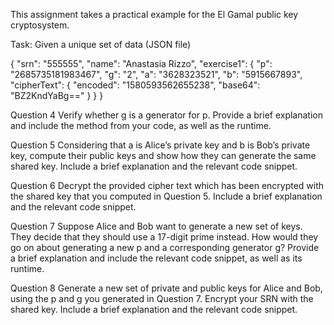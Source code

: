 This assignment takes a practical example for the El Gamal public key cryptosystem.


Task:  Given a unique set of data (JSON file)

{
 "srn": "555555",
 "name": "Anastasia Rizzo",
 "exercise1": {
  "p": "2685735181983467",
  "g": "2",
  "a": "3628323521",
  "b": "5915667893",
  "cipherText": {
   "encoded": "1580593562655238",
   "base64": "BZ2KndYaBg=="
  }
 }
}

Question 4 
Verify whether g is a generator for p. Provide a brief explanation
and include the method from your code, as well as the runtime. 

Question 5 
Considering that a is Alice’s private key and b is Bob’s private
key, compute their public keys and show how they can generate the same shared
key. Include a brief explanation and the relevant code snippet.

Question 6 
Decrypt the provided cipher text which has been encrypted with
the shared key that you computed in Question 5. Include a brief explanation
and the relevant code snippet.

Question 7 
Suppose Alice and Bob want to generate a new set of keys. They
decide that they should use a 17-digit prime instead. How would they go on
about generating a new p and a corresponding generator g? Provide a brief
explanation and include the relevant code snippet, as well as its runtime.

Question 8 
Generate a new set of private and public keys for Alice and Bob,
using the p and g you generated in Question 7. Encrypt your SRN with the
shared key. Include a brief explanation and the relevant code snippet.
